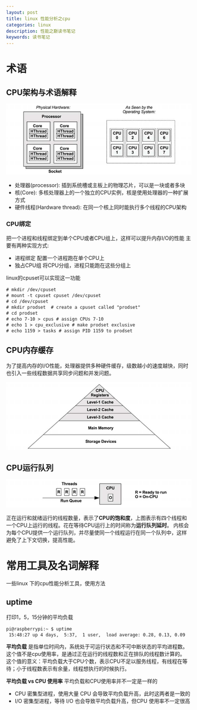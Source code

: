 ```yaml
---
layout: post
title: linux 性能分析之cpu
categories: linux
description: 性能之巅读书笔记
keywords: 读书笔记
---
```



# 术语
## CPU架构与术语解释

![CPU架构](/images/cpu.png)

-  处理器(processor):  插到系统槽或主板上的物理芯片，可以是一块或者多块
-  核(Core): 多核处理器上的一个独立的CPU实例，核是使用处理器的一种扩展方式 
-  硬件线程(Hardware thread): 在同一个核上同时能执行多个线程的CPU架构

### CPU绑定
把一个进程和线程绑定到单个CPU或者CPU组上，这样可以提升内存I/O的性能
主要有两种实现方式:
-  进程绑定  配置一个进程跑在单个CPU上
-  独占CPU组  将CPU分组，进程只能跑在这些分组上

linux的cpuset可以实现这一功能

```
# mkdir /dev/cpuset
# mount -t cpuset cpuset /dev/cpuset 
# cd /dev/cpuset
# mkdir prodset  # create a cpuset called "prodset"
# cd prodset
# echo 7-10 > cpus # assign CPUs 7-10
# echo 1 > cpu_exclusive # make prodset exclusive
# echo 1159 > tasks # assign PID 1159 to prodset
```

## CPU内存缓存

为了提高内存的I/O性能，处理器提供多种硬件缓存，级数越小的速度越快，同时也引入一些线程数据共享同步问题和并发问题。

![内存缓存](/images/cpu-cache.png)

## CPU运行队列

![CPU运行队列](/images/cpu-queue.png)

正在运行和就绪运行的线程数量，表示了**CPU的饱和度**，上图表示有四个线程和一个CPU上运行的线程。花在等待CPU运行上的时间称为**运行队列延时**。
内核会为每个CPU提供一个运行队列，并尽量使同一个线程运行在同一个队列中，这样避免了上下文切换，提高性能。


# 常用工具及名词解释
一些linux 下的cpu性能分析工具，使用方法

## uptime
打印1，5，15分钟的平均负载
```
pi@raspberrypi:~ $ uptime
 15:48:27 up 4 days,  5:37,  1 user,  load average: 0.28, 0.13, 0.09
```
**平均负载** 
是指单位时间内，系统处于可运行状态和不可中断状态的平均进程数。
这个值不是cpu使用率，是通过正在运行的线程数和正在排队的线程数计算的。
这个值的意义：平均负载大于CPU个数，表示CPU不足以服务线程，有线程在等待；小于线程数表示有余量，线程想执行的时候执行。

**平均负载 vs CPU 使用率**
平均负载和CPU使用率并不一定是一样的
- CPU 密集型进程，使用大量 CPU 会导致平均负载升高，此时这两者是一致的
- I/O 密集型进程，等待 I/O 也会导致平均负载升高，但CPU 使用率不一定很高

## 
